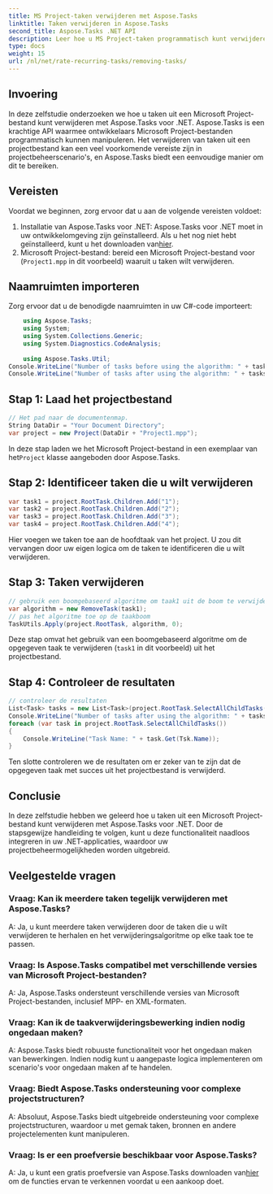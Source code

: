 ```yaml
---
title: MS Project-taken verwijderen met Aspose.Tasks
linktitle: Taken verwijderen in Aspose.Tasks
second_title: Aspose.Tasks .NET API
description: Leer hoe u MS Project-taken programmatisch kunt verwijderen met Aspose.Tasks voor .NET. Stap-voor-stap handleiding met codevoorbeelden inbegrepen.
type: docs
weight: 15
url: /nl/net/rate-recurring-tasks/removing-tasks/
---
```

## Invoering
In deze zelfstudie onderzoeken we hoe u taken uit een Microsoft Project-bestand kunt verwijderen met Aspose.Tasks voor .NET. Aspose.Tasks is een krachtige API waarmee ontwikkelaars Microsoft Project-bestanden programmatisch kunnen manipuleren. Het verwijderen van taken uit een projectbestand kan een veel voorkomende vereiste zijn in projectbeheerscenario's, en Aspose.Tasks biedt een eenvoudige manier om dit te bereiken.
## Vereisten
Voordat we beginnen, zorg ervoor dat u aan de volgende vereisten voldoet:
1.  Installatie van Aspose.Tasks voor .NET: Aspose.Tasks voor .NET moet in uw ontwikkelomgeving zijn geïnstalleerd. Als u het nog niet hebt geïnstalleerd, kunt u het downloaden van[hier](https://releases.aspose.com/tasks/net/).
2. Microsoft Project-bestand: bereid een Microsoft Project-bestand voor (`Project1.mpp` in dit voorbeeld) waaruit u taken wilt verwijderen.

## Naamruimten importeren
Zorg ervoor dat u de benodigde naamruimten in uw C#-code importeert:
```csharp
    using Aspose.Tasks;
    using System;
    using System.Collections.Generic;
    using System.Diagnostics.CodeAnalysis;
    
    using Aspose.Tasks.Util;
Console.WriteLine("Number of tasks before using the algorithm: " + tasks.Count);
Console.WriteLine("Number of tasks after using the algorithm: " + tasks.Count);
```

## Stap 1: Laad het projectbestand
```csharp
// Het pad naar de documentenmap.
String DataDir = "Your Document Directory";
var project = new Project(DataDir + "Project1.mpp");
```
 In deze stap laden we het Microsoft Project-bestand in een exemplaar van het`Project` klasse aangeboden door Aspose.Tasks.
## Stap 2: Identificeer taken die u wilt verwijderen
```csharp
var task1 = project.RootTask.Children.Add("1");
var task2 = project.RootTask.Children.Add("2");
var task3 = project.RootTask.Children.Add("3");
var task4 = project.RootTask.Children.Add("4");
```
Hier voegen we taken toe aan de hoofdtaak van het project. U zou dit vervangen door uw eigen logica om de taken te identificeren die u wilt verwijderen.
## Stap 3: Taken verwijderen
```csharp
// gebruik een boomgebaseerd algoritme om taak1 uit de boom te verwijderen
var algorithm = new RemoveTask(task1);
// pas het algoritme toe op de taakboom
TaskUtils.Apply(project.RootTask, algorithm, 0);
```
Deze stap omvat het gebruik van een boomgebaseerd algoritme om de opgegeven taak te verwijderen (`task1` in dit voorbeeld) uit het projectbestand.
## Stap 4: Controleer de resultaten
```csharp
// controleer de resultaten
List<Task> tasks = new List<Task>(project.RootTask.SelectAllChildTasks());
Console.WriteLine("Number of tasks after using the algorithm: " + tasks.Count);
foreach (var task in project.RootTask.SelectAllChildTasks())
{
    Console.WriteLine("Task Name: " + task.Get(Tsk.Name));
}
```
Ten slotte controleren we de resultaten om er zeker van te zijn dat de opgegeven taak met succes uit het projectbestand is verwijderd.

## Conclusie
In deze zelfstudie hebben we geleerd hoe u taken uit een Microsoft Project-bestand kunt verwijderen met Aspose.Tasks voor .NET. Door de stapsgewijze handleiding te volgen, kunt u deze functionaliteit naadloos integreren in uw .NET-applicaties, waardoor uw projectbeheermogelijkheden worden uitgebreid.
## Veelgestelde vragen
### Vraag: Kan ik meerdere taken tegelijk verwijderen met Aspose.Tasks?
A: Ja, u kunt meerdere taken verwijderen door de taken die u wilt verwijderen te herhalen en het verwijderingsalgoritme op elke taak toe te passen.
### Vraag: Is Aspose.Tasks compatibel met verschillende versies van Microsoft Project-bestanden?
A: Ja, Aspose.Tasks ondersteunt verschillende versies van Microsoft Project-bestanden, inclusief MPP- en XML-formaten.
### Vraag: Kan ik de taakverwijderingsbewerking indien nodig ongedaan maken?
A: Aspose.Tasks biedt robuuste functionaliteit voor het ongedaan maken van bewerkingen. Indien nodig kunt u aangepaste logica implementeren om scenario's voor ongedaan maken af te handelen.
### Vraag: Biedt Aspose.Tasks ondersteuning voor complexe projectstructuren?
A: Absoluut, Aspose.Tasks biedt uitgebreide ondersteuning voor complexe projectstructuren, waardoor u met gemak taken, bronnen en andere projectelementen kunt manipuleren.
### Vraag: Is er een proefversie beschikbaar voor Aspose.Tasks?
 A: Ja, u kunt een gratis proefversie van Aspose.Tasks downloaden van[hier](https://releases.aspose.com/tasks/net/) om de functies ervan te verkennen voordat u een aankoop doet.